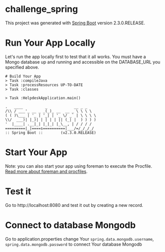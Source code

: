 # challenge_spring
This project was generated with [Spring Boot](https://github.com/spring-projects/spring-boot) version 2.3.0.RELEASE.

# Run Your App Locally
Let's run the app locally first to test that it all works. You must have a Mongo database up and running and accessible on the DATABASE_URL you specified above.

    # Build Your App
    > Task :compileJava
    > Task :processResources UP-TO-DATE
    > Task :classes

    > Task :HelpdeskApplication.main()

    .   ____          _            __ _ _
    /\\ / ___'_ __ _ _(_)_ __  __ _ \ \ \ \
    ( ( )\___ | '_ | '_| | '_ \/ _` | \ \ \ \
    \\/  ___)| |_)| | | | | || (_| |  ) ) ) )
    '  |____| .__|_| |_|_| |_\__, | / / / /
    =========|_|====s==========|___/=/_/_/_/
    :: Spring Boot ::        (v2.3.0.RELEASE)


# Start Your App
Note: you can also start your app using foreman to execute the Procfile. [Read more about foreman and procfiles](http://devcenter.heroku.com/articles/procfile).

# Test it
Go to http://localhost:8080 and test it out by creating a new record.

# Connect to database Mongodb
Go to application.properties change Your `spring.data.mongodb.username`, `spring.data.mongodb.password` to connect Your database Mongodb
